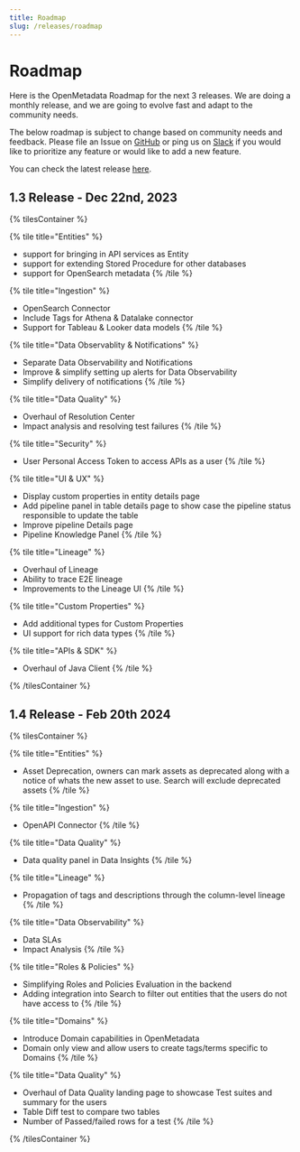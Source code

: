 ```yaml
---
title: Roadmap
slug: /releases/roadmap
---
```


# Roadmap

Here is the OpenMetadata Roadmap for the next 3 releases. We are doing a monthly release, and we are going to evolve fast
and adapt to the community needs.

The below roadmap is subject to change based on community needs and feedback. Please file an Issue on [GitHub](https://github.com/open-metadata/OpenMetadata/issues) 
or ping us on [Slack](https://slack.open-metadata.org/) if you would like to prioritize any feature or would like to add a new feature.

You can check the latest release [here](/releases/all-releases).


## 1.3 Release - Dec 22nd, 2023

{% tilesContainer %}

{% tile title="Entities" %}
- support for bringing in API services as Entity
- support for extending Stored Procedure for other databases
- support for OpenSearch metadata 
{% /tile %}

{% tile title="Ingestion" %}
- OpenSearch Connector
- Include Tags for Athena & Datalake connector
- Support for Tableau & Looker data models
{% /tile %}

{% tile title="Data Observablity & Notifications" %}
- Separate Data Observability and Notifications
- Improve & simplify setting up alerts for Data Observability
- Simplify delivery of notifications
{% /tile %}

{% tile title="Data Quality" %}
- Overhaul of Resolution Center
- Impact analysis and resolving test failures 
{% /tile %}

{% tile title="Security" %}
- User Personal Access Token to access APIs as a user
{% /tile %}

{% tile title="UI & UX" %}
- Display custom properties in entity details page
- Add pipeline panel in table details page to show case the pipeline status responsible to update the table
- Improve pipeline Details page
- Pipeline Knowledge Panel
{% /tile %}

{% tile title="Lineage" %}
- Overhaul of Lineage 
- Ability to trace E2E lineage
- Improvements to the Lineage UI
{% /tile %}

{% tile title="Custom Properties" %}
- Add additional types for Custom Properties
- UI support for rich data types
{% /tile %}


{% tile title="APIs & SDK" %}
- Overhaul of Java Client
{% /tile %}

{% /tilesContainer %}


## 1.4 Release - Feb 20th 2024

{% tilesContainer %}

{% tile title="Entities" %}
- Asset Deprecation, owners can mark assets as deprecated along with a notice of whats the new asset to use. Search will exclude deprecated assets
{% /tile %}

{% tile title="Ingestion" %}
- OpenAPI Connector
{% /tile %}

{% tile title="Data Quality" %}
- Data quality panel in Data Insights
{% /tile %}

{% tile title="Lineage" %}
- Propagation of tags and descriptions through the column-level lineage
{% /tile %}

{% tile title="Data Observability" %}
- Data SLAs
- Impact Analysis
{% /tile %}

{% tile title="Roles & Policies" %}
- Simplifying Roles and Policies Evaluation in the backend
- Adding integration into Search to filter out entities that the users do not have access to
{% /tile %}

{% tile title="Domains" %}
- Introduce Domain capabilities in OpenMetadata
- Domain only view and allow users to create tags/terms specific to Domains
{% /tile %}


{% tile title="Data Quality" %}
- Overhaul of Data Quality landing page to showcase Test suites and summary for the users
- Table Diff test to compare two tables
- Number of Passed/failed rows for a test 
{% /tile %}


{% /tilesContainer %}

